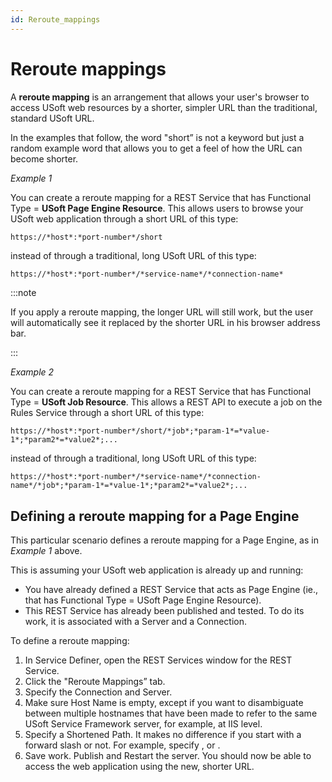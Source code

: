 ```yaml
---
id: Reroute_mappings
---
```


# Reroute mappings

A **reroute mapping** is an arrangement that allows your user's browser to access USoft web resources by a shorter, simpler URL than the traditional, standard USoft URL.

In the examples that follow, the word "short” is not a keyword but just a random example word that allows you to get a feel of how the URL can become shorter.

*Example 1*

You can create a reroute mapping for a REST Service that has Functional Type = **USoft Page Engine Resource**. This allows users to browse your USoft web application through a short URL of this type:

```html
https://*host*:*port-number*/short
```

instead of through a traditional, long USoft URL of this type:

```language-http
https://*host*:*port-number*/*service-name*/*connection-name*
```


:::note

If you apply a reroute mapping, the longer URL will still work, but the user will automatically see it replaced by the shorter URL in his browser address bar.

:::

*Example 2*

You can create a reroute mapping for a REST Service that has Functional Type = **USoft Job Resource**. This allows a REST API to execute a job on the Rules Service through a short URL of this type:

```language-http
https://*host*:*port-number*/short/*job*;*param-1*=*value-1*;*param2*=*value2*;...
```

instead of through a traditional, long USoft URL of this type:

```language-http
https://*host*:*port-number*/*service-name*/*connection-name*/*job*;*param-1*=*value-1*;*param2*=*value2*;...
```

## Defining a reroute mapping for a Page Engine

This particular scenario defines a reroute mapping for a Page Engine, as in *Example 1* above.

This is assuming your USoft web application is already up and running:

- You have already defined a REST Service that acts as Page Engine (ie., that has Functional Type = USoft Page Engine Resource).
- This REST Service has already been published and tested. To do its work, it is associated with a Server and a Connection.

To define a reroute mapping:

1. In Service Definer, open the REST Services window for the REST Service.
2. Click the "Reroute Mappings” tab.
3. Specify the Connection and Server.
4. Make sure Host Name is empty, except if you want to disambiguate between multiple hostnames that have been made to refer to the same USoft Service Framework server, for example, at IIS level.
5. Specify a Shortened Path. It makes no difference if you start with a forward slash or not. For example, specify , or .
6. Save work. Publish and Restart the server. You should now be able to access the web application using the new, shorter URL.